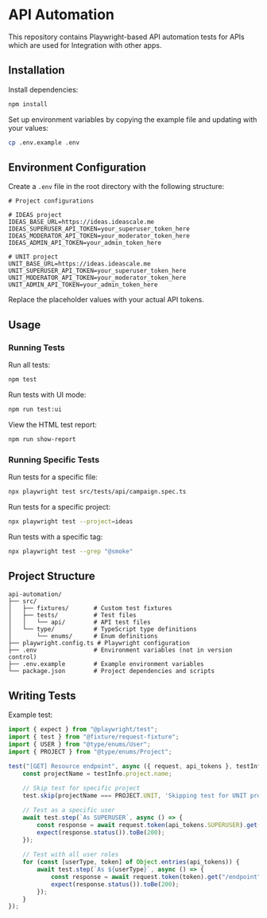 # API Automation

This repository contains Playwright-based API automation tests for APIs which are used for Integration with other apps.

## Installation

Install dependencies:
   ```bash
   npm install
   ```

Set up environment variables by copying the example file and updating with your values:
   ```bash
   cp .env.example .env
   ```

## Environment Configuration

Create a `.env` file in the root directory with the following structure:

```
# Project configurations

# IDEAS project
IDEAS_BASE_URL=https://ideas.ideascale.me
IDEAS_SUPERUSER_API_TOKEN=your_superuser_token_here
IDEAS_MODERATOR_API_TOKEN=your_moderator_token_here
IDEAS_ADMIN_API_TOKEN=your_admin_token_here

# UNIT project
UNIT_BASE_URL=https://ideas.ideascale.me
UNIT_SUPERUSER_API_TOKEN=your_superuser_token_here
UNIT_MODERATOR_API_TOKEN=your_moderator_token_here
UNIT_ADMIN_API_TOKEN=your_admin_token_here
```

Replace the placeholder values with your actual API tokens.

## Usage

### Running Tests

Run all tests:
```bash
npm test
```

Run tests with UI mode:
```bash
npm run test:ui
```

View the HTML test report:
```bash
npm run show-report
```

### Running Specific Tests

Run tests for a specific file:
```bash
npx playwright test src/tests/api/campaign.spec.ts
```

Run tests for a specific project:
```bash
npx playwright test --project=ideas
```

Run tests with a specific tag:
```bash
npx playwright test --grep "@smoke"
```

## Project Structure

```
api-automation/
├── src/
│   ├── fixtures/       # Custom test fixtures
│   ├── tests/          # Test files
│   │   └── api/        # API test files
│   └── type/           # TypeScript type definitions
│       └── enums/      # Enum definitions
├── playwright.config.ts # Playwright configuration
├── .env                # Environment variables (not in version control)
├── .env.example        # Example environment variables
└── package.json        # Project dependencies and scripts
```

## Writing Tests

Example test:

```typescript
import { expect } from "@playwright/test";
import { test } from "@fixture/request-fixture";
import { USER } from "@type/enums/User";
import { PROJECT } from "@type/enums/Project";

test("[GET] Resource endpoint", async ({ request, api_tokens }, testInfo) => {
    const projectName = testInfo.project.name;
    
    // Skip test for specific project
    test.skip(projectName === PROJECT.UNIT, 'Skipping test for UNIT project');

    // Test as a specific user
    await test.step(`As SUPERUSER`, async () => {
        const response = await request.token(api_tokens.SUPERUSER).get("/endpoint");
        expect(response.status()).toBe(200);
    });
    
    // Test with all user roles
    for (const [userType, token] of Object.entries(api_tokens)) {
        await test.step(`As ${userType}`, async () => {
            const response = await request.token(token).get("/endpoint");
            expect(response.status()).toBe(200);
        });
    }
});
```
